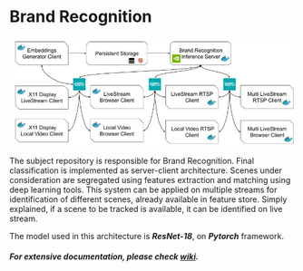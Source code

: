 # Brand Recognition

![Brand Recognition Macro Architecture][macro_architecture]

The subject repository is responsible for Brand Recognition. Final classification is implemented as server-client architecture. Scenes under consideration are segregated using features extraction and matching using deep learning tools. This system can be applied on multiple streams for identification of different scenes, already available in feature store. Simply explained, if a scene to be tracked is available, it can be identified on live stream.

The model used in this architecture is ***ResNet-18***, on ***Pytorch*** framework.

##### For extensive documentation, please check [***wiki***](https://github.com/codeadeel/Brand-Recognition/wiki).

[macro_architecture]: ./MarkDown-Data/macro_architecture.jpg
